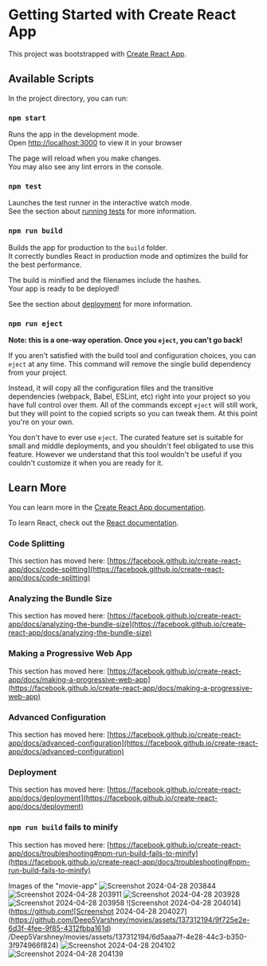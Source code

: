 # Getting Started with Create React App

This project was bootstrapped with [Create React App](https://github.com/facebook/create-react-app).

## Available Scripts

In the project directory, you can run:

### `npm start`

Runs the app in the development mode.\
Open [http://localhost:3000](http://localhost:3000) to view it in your browser

The page will reload when you make changes.\
You may also see any lint errors in the console.

### `npm test`

Launches the test runner in the interactive watch mode.\
See the section about [running tests](https://facebook.github.io/create-react-app/docs/running-tests) for more information.

### `npm run build`

Builds the app for production to the `build` folder.\
It correctly bundles React in production mode and optimizes the build for the best performance.

The build is minified and the filenames include the hashes.\
Your app is ready to be deployed!

See the section about [deployment](https://facebook.github.io/create-react-app/docs/deployment) for more information.

### `npm run eject`

**Note: this is a one-way operation. Once you `eject`, you can't go back!**

If you aren't satisfied with the build tool and configuration choices, you can `eject` at any time. This command will remove the single build dependency from your project.

Instead, it will copy all the configuration files and the transitive dependencies (webpack, Babel, ESLint, etc) right into your project so you have full control over them. All of the commands except `eject` will still work, but they will point to the copied scripts so you can tweak them. At this point you're on your own.

You don't have to ever use `eject`. The curated feature set is suitable for small and middle deployments, and you shouldn't feel obligated to use this feature. However we understand that this tool wouldn't be useful if you couldn't customize it when you are ready for it.

## Learn More

You can learn more in the [Create React App documentation](https://facebook.github.io/create-react-app/docs/getting-started).

To learn React, check out the [React documentation](https://reactjs.org/).

### Code Splitting

This section has moved here: [https://facebook.github.io/create-react-app/docs/code-splitting](https://facebook.github.io/create-react-app/docs/code-splitting)

### Analyzing the Bundle Size

This section has moved here: [https://facebook.github.io/create-react-app/docs/analyzing-the-bundle-size](https://facebook.github.io/create-react-app/docs/analyzing-the-bundle-size)

### Making a Progressive Web App

This section has moved here: [https://facebook.github.io/create-react-app/docs/making-a-progressive-web-app](https://facebook.github.io/create-react-app/docs/making-a-progressive-web-app)

### Advanced Configuration

This section has moved here: [https://facebook.github.io/create-react-app/docs/advanced-configuration](https://facebook.github.io/create-react-app/docs/advanced-configuration)

### Deployment

This section has moved here: [https://facebook.github.io/create-react-app/docs/deployment](https://facebook.github.io/create-react-app/docs/deployment)

### `npm run build` fails to minify

This section has moved here: [https://facebook.github.io/create-react-app/docs/troubleshooting#npm-run-build-fails-to-minify](https://facebook.github.io/create-react-app/docs/troubleshooting#npm-run-build-fails-to-minify)

Images of the "movie-app"
![Screenshot 2024-04-28 203844](https://github.com/Deep5Varshney/movies/assets/137312194/ac967542-5163-466f-b982-b39aa08026d5)
![Screenshot 2024-04-28 203911](https://github.com/Deep5Varshney/movies/assets/137312194/53133602-b5a0-4f02-b169-f5896a1cff7c)
![Screenshot 2024-04-28 203928](https://github.com/Deep5Varshney/movies/assets/137312194/2f17abc0-e5d0-4837-9682-1993ab085e96)
![Screenshot 2024-04-28 203958](https://github.com/Deep5Varshney/movies/assets/137312194/4d69668c-3fe4-4e47-a70a-04537d86d9d0)
![Screenshot 2024-04-28 204014](https://github.com![Screenshot 2024-04-28 204027](https://github.com/Deep5Varshney/movies/assets/137312194/9f725e2e-6d3f-4fee-9f85-4312fbba161d)
/Deep5Varshney/movies/assets/137312194/6d5aaa7f-4e28-44c3-b350-3f974966f824)
![Screenshot 2024-04-28 204102](https://github.com/Deep5Varshney/movies/assets/137312194/e5ee29b4-f85c-4e15-a829-93d22f706a2a)
![Screenshot 2024-04-28 204139](https://github.com/Deep5Varshney/movies/assets/137312194/26ca0b49-645a-43c1-8d09-623186060e8c)


